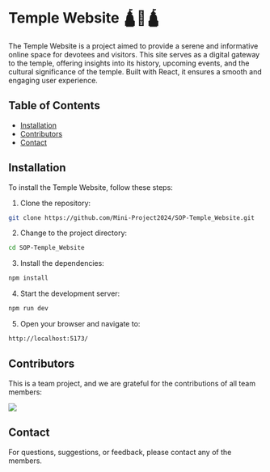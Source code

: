 # Temple Website 🛕🚩🛕

The Temple Website is a project aimed to provide a serene and informative online space for devotees and visitors. This site serves as a digital gateway to the temple, offering insights into its history, upcoming events, and the cultural significance of the temple. Built with React, it ensures a smooth and engaging user experience.

## Table of Contents

- [Installation](#installation)
- [Contributors](#contributors)
- [Contact](#contact)

## Installation

To install the Temple Website, follow these steps:

1. Clone the repository:
```bash
git clone https://github.com/Mini-Project2024/SOP-Temple_Website.git
```
2. Change to the project directory:
```bash
cd SOP-Temple_Website
```
3. Install the dependencies:
```bash
npm install
```
4. Start the development server:
```bash
npm run dev
```
5. Open your browser and navigate to:
```bash
http://localhost:5173/
```
## Contributors

This is a team project, and we are grateful for the contributions of all team members:

<a href="https://github.com/Mini-Project2024/SOP-Temple_Website/graphs/contributors">
  <img src="https://contrib.rocks/image?repo=Mini-Project2024/SOP-Temple_Website&nocache=4" />
</a>


## Contact

For questions, suggestions, or feedback, please contact any of the members.
